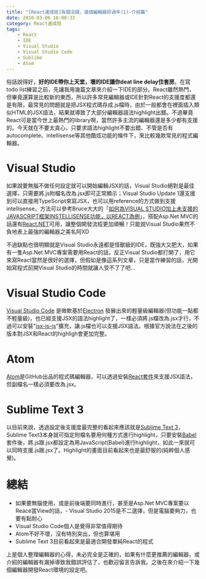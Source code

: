 ```yaml
---
title: "[React速成班]有錢沒錢，選個編輯器好過年(1)-介紹篇"
date: 2016-03-06 16:00:33
category: React速成班
tags:
    - React
    - IDE
    - Visual Studio
    - Visual Studio Code
    - Sublime
    - Atom
---
```


俗話說得好，**好的IDE帶你上天堂，壞的IDE讓你deat line delay住套房**。在寫todo list練習之前，先讓我用幾篇文章來介紹一下IDE的部分。React雖然熱門，但畢竟還算是比較新的東西，所以許多常見編輯器或IDE針對React的支援度都還是有限，最常見的問題就是把JSX程式碼存成.js檔時，由於一般都會在裡面插入類似HTML的JSX語法，結果就導致了大部分編輯器語法highlight出錯。不過畢竟React可是當今世上最熱門的library啊，當然許多主流的編輯器還是多少都有支援的。今天就在不要太貪心，只要求語法highlight不要出錯、不管是否有autocomplete、intellisense等其他酷炫功能的條件下，來比較幾款常見的程式編輯器。

<!-- more -->

# Visual Studio

如果說要無腦不做任何設定就可以開始編輯JSX的話，Visual Studio絕對是最佳選擇，只需要將.js附檔名改為.jsx即可正常顯示；Visual Studio Update 1還支援到可以直接用TypeScript來寫JSX，也可以用reference的方式做到支援intellisense，方法可以參考Bruce大大的「[如何為VISUAL STUDIO加上未支援的JAVASCRIPT框架INSTELLISENSE功能，以REACT為例](blog.kkbruce.net/2015/09/howto-add-not-support-javascript-instellisense.html#.Vtl-t_J96Uk)」，搭配Asp\.Net MVC的話還有[React.NET](http://reactjs.net/)可用，讓整個開發流程更加順暢！只能說Visual Studio果然不負地表上最強的編輯器之美名阿XD

不過缺點也很明顯就是Visual Studio永遠都是怪獸級的IDE，既強大又肥大，如果有一隻Asp.Net MVC專案需要用React的話，反正Visual Studio都打開了，用它來寫React當然是很好的選擇，但假如是像這系列文章，只是當作練習的話，光開始寫程式前開Visual Studio的時間就讓人受不了了吧...

# Visual Studio Code

[Visual Studio Code](https://www.visualstudio.com/zh-tw/products/code-vs.aspx) 是微軟基於[Electron](http://electron.atom.io/) 發展出來的輕量級編輯器(但功能一點都不輕量級)，也已經支援JSX的語法highlight了，一樣必須將.js檔改為.jsx才行，不過可以安裝"[jsx-is-js](https://marketplace.visualstudio.com/items?itemName=eg2.js-is-jsx)"擴充，讓.js檔也可以支援JSX語法。根據官方說法在之後的版本對JSX和React的highligh會更加完整。

# Atom

[Atom](https://atom.io/)是GitHub出品的程式碼編輯器，可以透過安裝[React套件](https://atom.io/packages/react)來支援JSX語法，但副檔名一樣必須要改為.jsx。

# Sublime Text 3

以目前來說，透過設定後支援度最完整的看起來應該就是[Sublime Text 3](https://www.sublimetext.com/3)，Sublime Text3本身就可指定附檔名要用何種方式進行highlight，只要安裝[Babel](https://packagecontrol.io/packages/Babel) 套件後，將.js跟.jsx都設定為用JavaScript(Babel)進行highlight，如此一來就可以同時支援.js跟.jsx了。Highlight的畫面目前看起來也是最舒服的(純粹個人感覺)。

# 總結

- 如果要無腦使用，或是前後端要同時進行，甚至是Asp\.Net MVC專案要以Reace當View的話，- Visual Studio 2015是不二選擇，但是電腦要夠力，也要有點耐心
- Visual Studio Code個人是覺得非常值得期待
- Atom不好不壞，沒有特別突出，但也算堪用
- Sublime Text 3目前看起來是最適合開發單純React的程式

上是個人整理編輯器的心得，未必完全是正確的，如果有什麼更推薦的編輯器，或介紹的編輯器有漏掉導致我錯誤評估了，也歡迎留言告訴我。之後在來介紹一下幾個編輯器開發React環境的設定吧。